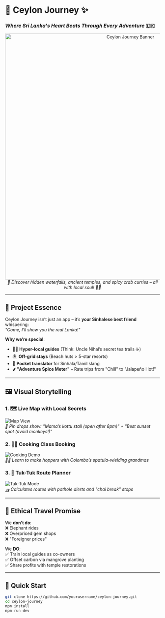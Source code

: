 # 🌴 **Ceylon Journey** ✨  
### *Where Sri Lanka's Heart Beats Through Every Adventure* 🇱🇰  

<p align="center">
  <img src="https://github.com/yourusername/ceylon-journey/blob/main/assets/banner.jpg" alt="Ceylon Journey Banner" width="800">
  <br>
  <em>🚀 Discover hidden waterfalls, ancient temples, and spicy crab curries – all with local soul! 🍛🙏</em>
</p>

---

## 📜 **Project Essence**  
Ceylon Journey isn’t just an app – it’s **your Sinhalese best friend** whispering:  
*"Come, I’ll show you the real Lanka!"*  

**Why we’re special**:  
- 🧑‍🌾 **Hyper-local guides** (Think: Uncle Nihal’s secret tea trails ☕)  
- 🏝️ **Off-grid stays** (Beach huts > 5-star resorts)  
- 📱 **Pocket translator** for Sinhala/Tamil slang  
- 🌶️ **"Adventure Spice Meter"** – Rate trips from "Chill" to "Jalapeño Hot!"  

---

## 🖼️ **Visual Storytelling**  

### **1. 🗺️ Live Map with Local Secrets**  
![Map View](your-map-screenshot-url)  
*📍 Pin drops show: "Mama’s kottu stall (open after 8pm)" + "Best sunset spot (avoid monkeys!)"*  

### **2. 🧑‍🍳 Cooking Class Booking**  
![Cooking Demo](your-cooking-screenshot-url)  
*👩‍🍳 Learn to make hoppers with Colombo’s *spatula-wielding grandmas**  

### **3. 🚗 Tuk-Tuk Route Planner**  
![Tuk-Tuk Mode](your-tuktuk-screenshot-url)  
*🛺 Calculates routes *with pothole alerts* and "chai break" stops*  


---

## 🌿 **Ethical Travel Promise**  
We **don’t do**:  
❌ Elephant rides  
❌ Overpriced gem shops  
❌ "Foreigner prices"  

We **DO**:  
✅ Train local guides as co-owners  
✅ Offset carbon via mangrove planting  
✅ Share profits with temple restorations  

---

## 🥥 **Quick Start**  

```bash
git clone https://github.com/yourusername/ceylon-journey.git
cd ceylon-journey
npm install
npm run dev
